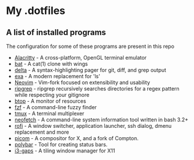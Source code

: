 # My .dotfiles

## A list of installed programs

The configuration for some of these programs are present in this repo

* [Alacritty](https://github.com/alacritty/alacritty) - A cross-platform, OpenGL terminal emulator
* [bat](https://github.com/sharkdp/bat) - A cat(1) clone with wings
* [delta](https://github.com/dandavison/delta) - A syntax-highlighting pager for git, diff, and grep output
* [exa](https://github.com/ogham/exa) - A modern replacement for 'ls'
* [Neovim](https://github.com/neovim/neovim) - Vim-fork focused on extensibility and usability
* [ripgrep](https://github.com/BurntSushi/ripgrep) - ripgrep recursively searches directories for a regex pattern while respecting your gitignore
* [btop](https://github.com/aristocratos/btop) -  A monitor of resources
* [fzf](https://github.com/junegunn/fzf) - A command-line fuzzy finder
* [tmux](https://github.com/tmux/tmux) - A terminal multiplexer
* [neofetch](https://github.com/dylanaraps/neofetch) - A command-line system information tool written in bash 3.2+
* [rofi](https://github.com/davatorium/rofi) - A window switcher, application launcher, ssh dialog, dmenu replacement and more
* [picom](https://github.com/yshui/picom) - A compositor for X, and a fork of Compton.
* [polybar](https://github.com/polybar/polybar) - Tool for creating status bars. 
* [i3-gaps](https://github.com/Airblader/i3) - A tiling window manager for X11
